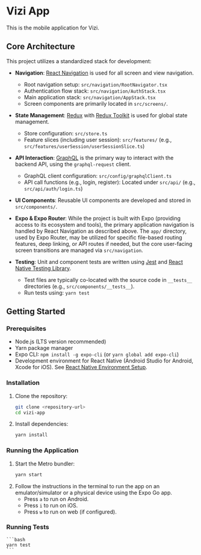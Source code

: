 # Vizi App

This is the mobile application for Vizi.

## Core Architecture

This project utilizes a standardized stack for development:

*   **Navigation**: [React Navigation](https://reactnavigation.org/) is used for all screen and view navigation.
    *   Root navigation setup: `src/navigation/RootNavigator.tsx`
    *   Authentication flow stack: `src/navigation/AuthStack.tsx`
    *   Main application stack: `src/navigation/AppStack.tsx`
    *   Screen components are primarily located in `src/screens/`.

*   **State Management**: [Redux](https://redux.js.org/) with [Redux Toolkit](https://redux-toolkit.js.org/) is used for global state management.
    *   Store configuration: `src/store.ts`
    *   Feature slices (including user session): `src/features/` (e.g., `src/features/userSession/userSessionSlice.ts`)

*   **API Interaction**: [GraphQL](https://graphql.org/) is the primary way to interact with the backend API, using the `graphql-request` client.
    *   GraphQL client configuration: `src/config/graphqlClient.ts`
    *   API call functions (e.g., login, register): Located under `src/api/` (e.g., `src/api/auth/login.ts`)

*   **UI Components**: Reusable UI components are developed and stored in `src/components/`.

*   **Expo & Expo Router**: While the project is built with Expo (providing access to its ecosystem and tools), the primary application navigation is handled by React Navigation as described above. The `app/` directory, used by Expo Router, may be utilized for specific file-based routing features, deep linking, or API routes if needed, but the core user-facing screen transitions are managed via `src/navigation`.

*   **Testing**: Unit and component tests are written using [Jest](https://jestjs.io/) and [React Native Testing Library](https://callstack.github.io/react-native-testing-library/).
    *   Test files are typically co-located with the source code in `__tests__` directories (e.g., `src/components/__tests__`).
    *   Run tests using: `yarn test`

## Getting Started

### Prerequisites

*   Node.js (LTS version recommended)
*   Yarn package manager
*   Expo CLI: `npm install -g expo-cli` (or `yarn global add expo-cli`)
*   Development environment for React Native (Android Studio for Android, Xcode for iOS). See [React Native Environment Setup](https://reactnative.dev/docs/environment-setup).

### Installation

1.  Clone the repository:
    ```bash
    git clone <repository-url>
    cd vizi-app
    ```
2.  Install dependencies:
    ```bash
    yarn install
    ```

### Running the Application

1.  Start the Metro bundler:
    ```bash
    yarn start
    ```
2.  Follow the instructions in the terminal to run the app on an emulator/simulator or a physical device using the Expo Go app.
    *   Press `a` to run on Android.
    *   Press `i` to run on iOS.
    *   Press `w` to run on web (if configured).

### Running Tests
    ```bash
    yarn test
    ```
